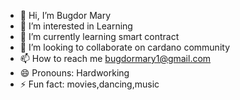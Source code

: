 - 👋 Hi, I’m Bugdor Mary
- 👀 I’m interested in Learning
- 🌱 I’m currently learning smart contract
- 💞️ I’m looking to collaborate on cardano community 
- 📫 How to reach me bugdormary1@gmail.com 
- 😄 Pronouns: Hardworking
- ⚡ Fun fact: movies,dancing,music

<!---
bugdormary1/bugdormary1 is a ✨ special ✨ repository because its `README.md` (this file) appears on your GitHub profile.
You can click the Preview link to take a look at your changes.
--->
